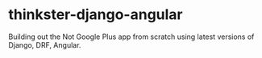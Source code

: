 # thinkster-django-angular
Building out the Not Google Plus app from scratch using latest versions of Django, DRF, Angular.
